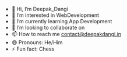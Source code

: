 - 👋 Hi, I’m Deepak_Dangi
- 👀 I’m interested in WebDevelopment
- 🌱 I’m currently learning App Development
- 💞️ I’m looking to collaborate on 
- 📫 How to reach me contact@deepakdangi.in
- 😄 Pronouns: He/Him
- ⚡ Fun fact: Chess

<!---
DeepakDangi55/DeepakDangi55 is a ✨ special ✨ repository because its `README.md` (this file) appears on your GitHub profile.
You can click the Preview link to take a look at your changes.
--->
